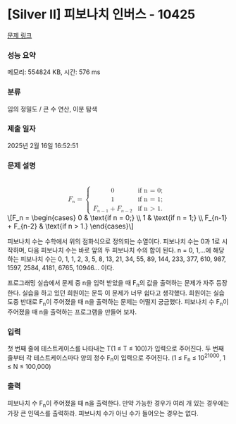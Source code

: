 # [Silver II] 피보나치 인버스 - 10425 

[문제 링크](https://www.acmicpc.net/problem/10425) 

### 성능 요약

메모리: 554824 KB, 시간: 576 ms

### 분류

임의 정밀도 / 큰 수 연산, 이분 탐색

### 제출 일자

2025년 2월 16일 16:52:51

### 문제 설명

<p><mjx-container class="MathJax" jax="CHTML" display="true" style="font-size: 109%; position: relative;"> <mjx-math display="true" class="MJX-TEX" aria-hidden="true" style="margin-left: 0px; margin-right: 0px;"><mjx-msub><mjx-mi class="mjx-i"><mjx-c class="mjx-c1D439 TEX-I"></mjx-c></mjx-mi><mjx-script style="vertical-align: -0.15em; margin-left: -0.106em;"><mjx-mi class="mjx-i" size="s"><mjx-c class="mjx-c1D45B TEX-I"></mjx-c></mjx-mi></mjx-script></mjx-msub><mjx-mo class="mjx-n" space="4"><mjx-c class="mjx-c3D"></mjx-c></mjx-mo><mjx-mrow space="4"><mjx-mo class="mjx-n"><mjx-stretchy-v class="mjx-c7B" style="height: 3.4em; vertical-align: -1.45em;"><mjx-beg><mjx-c></mjx-c></mjx-beg><mjx-ext><mjx-c></mjx-c></mjx-ext><mjx-mid><mjx-c></mjx-c></mjx-mid><mjx-ext><mjx-c></mjx-c></mjx-ext><mjx-end><mjx-c></mjx-c></mjx-end><mjx-mark></mjx-mark></mjx-stretchy-v></mjx-mo><mjx-mtable style="min-width: 9.776em;"><mjx-table><mjx-itable><mjx-mtr><mjx-mtd style="text-align: left; padding-right: 0.5em; padding-bottom: 0.1em;"><mjx-mn class="mjx-n"><mjx-c class="mjx-c30"></mjx-c></mjx-mn><mjx-tstrut></mjx-tstrut></mjx-mtd><mjx-mtd style="text-align: left; padding-left: 0.5em; padding-bottom: 0.1em;"><mjx-mtext class="mjx-n"><mjx-c class="mjx-c69"></mjx-c><mjx-c class="mjx-c66"></mjx-c><mjx-c class="mjx-c20"></mjx-c><mjx-c class="mjx-c6E"></mjx-c><mjx-c class="mjx-c20"></mjx-c><mjx-c class="mjx-c3D"></mjx-c><mjx-c class="mjx-c20"></mjx-c><mjx-c class="mjx-c30"></mjx-c><mjx-c class="mjx-c3B"></mjx-c></mjx-mtext><mjx-tstrut></mjx-tstrut></mjx-mtd></mjx-mtr><mjx-mtr><mjx-mtd style="text-align: left; padding-right: 0.5em; padding-top: 0.1em; padding-bottom: 0.1em;"><mjx-mn class="mjx-n"><mjx-c class="mjx-c31"></mjx-c></mjx-mn><mjx-tstrut></mjx-tstrut></mjx-mtd><mjx-mtd style="text-align: left; padding-left: 0.5em; padding-top: 0.1em; padding-bottom: 0.1em;"><mjx-mtext class="mjx-n"><mjx-c class="mjx-c69"></mjx-c><mjx-c class="mjx-c66"></mjx-c><mjx-c class="mjx-c20"></mjx-c><mjx-c class="mjx-c6E"></mjx-c><mjx-c class="mjx-c20"></mjx-c><mjx-c class="mjx-c3D"></mjx-c><mjx-c class="mjx-c20"></mjx-c><mjx-c class="mjx-c31"></mjx-c><mjx-c class="mjx-c3B"></mjx-c></mjx-mtext><mjx-tstrut></mjx-tstrut></mjx-mtd></mjx-mtr><mjx-mtr><mjx-mtd style="text-align: left; padding-right: 0.5em; padding-top: 0.1em;"><mjx-msub><mjx-mi class="mjx-i"><mjx-c class="mjx-c1D439 TEX-I"></mjx-c></mjx-mi><mjx-script style="vertical-align: -0.15em; margin-left: -0.106em;"><mjx-texatom size="s" texclass="ORD"><mjx-mi class="mjx-i"><mjx-c class="mjx-c1D45B TEX-I"></mjx-c></mjx-mi><mjx-mo class="mjx-n"><mjx-c class="mjx-c2212"></mjx-c></mjx-mo><mjx-mn class="mjx-n"><mjx-c class="mjx-c31"></mjx-c></mjx-mn></mjx-texatom></mjx-script></mjx-msub><mjx-mo class="mjx-n" space="3"><mjx-c class="mjx-c2B"></mjx-c></mjx-mo><mjx-msub space="3"><mjx-mi class="mjx-i"><mjx-c class="mjx-c1D439 TEX-I"></mjx-c></mjx-mi><mjx-script style="vertical-align: -0.15em; margin-left: -0.106em;"><mjx-texatom size="s" texclass="ORD"><mjx-mi class="mjx-i"><mjx-c class="mjx-c1D45B TEX-I"></mjx-c></mjx-mi><mjx-mo class="mjx-n"><mjx-c class="mjx-c2212"></mjx-c></mjx-mo><mjx-mn class="mjx-n"><mjx-c class="mjx-c32"></mjx-c></mjx-mn></mjx-texatom></mjx-script></mjx-msub><mjx-tstrut></mjx-tstrut></mjx-mtd><mjx-mtd style="text-align: left; padding-left: 0.5em; padding-top: 0.1em;"><mjx-mtext class="mjx-n"><mjx-c class="mjx-c69"></mjx-c><mjx-c class="mjx-c66"></mjx-c><mjx-c class="mjx-c20"></mjx-c><mjx-c class="mjx-c6E"></mjx-c><mjx-c class="mjx-c20"></mjx-c><mjx-c class="mjx-c3E"></mjx-c><mjx-c class="mjx-c20"></mjx-c><mjx-c class="mjx-c31"></mjx-c><mjx-c class="mjx-c2E"></mjx-c></mjx-mtext><mjx-tstrut></mjx-tstrut></mjx-mtd></mjx-mtr></mjx-itable></mjx-table></mjx-mtable><mjx-mo class="mjx-n" style="vertical-align: 0.25em;"></mjx-mo></mjx-mrow></mjx-math><mjx-assistive-mml unselectable="on" display="block"><math xmlns="http://www.w3.org/1998/Math/MathML" display="block"><msub><mi>F</mi><mi>n</mi></msub><mo>=</mo><mrow data-mjx-texclass="INNER"><mo data-mjx-texclass="OPEN">{</mo><mtable columnalign="left left" columnspacing="1em" rowspacing=".2em"><mtr><mtd><mn>0</mn></mtd><mtd><mtext>if n = 0;</mtext></mtd></mtr><mtr><mtd><mn>1</mn></mtd><mtd><mtext>if n = 1;</mtext></mtd></mtr><mtr><mtd><msub><mi>F</mi><mrow data-mjx-texclass="ORD"><mi>n</mi><mo>−</mo><mn>1</mn></mrow></msub><mo>+</mo><msub><mi>F</mi><mrow data-mjx-texclass="ORD"><mi>n</mi><mo>−</mo><mn>2</mn></mrow></msub></mtd><mtd><mtext>if n > 1.</mtext></mtd></mtr></mtable><mo data-mjx-texclass="CLOSE" fence="true" stretchy="true" symmetric="true"></mo></mrow></math></mjx-assistive-mml><span aria-hidden="true" class="no-mathjax mjx-copytext">\[F_n =  \begin{cases} 0  & \text{if n = 0;} \\ 1   & \text{if n = 1;} \\ F_{n-1} + F_{n-2}   & \text{if n > 1.} \end{cases}\]</span> </mjx-container></p>

<p>피보나치 수는 수학에서 위의 점화식으로 정의되는 수열이다. 피보나치 수는 0과 1로 시작하며, 다음 피보나치 수는 바로 앞의 두 피보나치 수의 합이 된다. n = 0, 1,...에 해당하는 피보나치 수는 0, 1, 1, 2, 3, 5, 8, 13, 21, 34, 55, 89, 144, 233, 377, 610, 987, 1597, 2584, 4181, 6765, 10946… 이다. </p>

<p>프로그래밍 실습에서 문제 중 n을 입력 받았을 때 F<sub>n</sub>의 값을 출력하는 문제가 자주 등장한다. 실습을 하고 있던 희원이는 문득 이 문제가 너무 쉽다고 생각했다. 희원이는 실습 도중 반대로 F<sub>n</sub>이 주어졌을 때 n을 출력하는 문제는 어떨지 궁금했다.  피보나치 수 F<sub>n</sub>이 주어졌을 때 n을 출력하는 프로그램을 만들어 보자.</p>

### 입력 

 <p>첫 번째 줄에 테스트케이스를 나타내는 T(1 ≤ T ≤ 100)가 입력으로 주어진다. 두 번째 줄부터 각 테스트케이스마다 양의 정수 F<sub>n</sub>이 입력으로 주어진다. (1 ≤ F<sub>n</sub> ≤ 10<sup>21000</sup>, 1 ≤ N ≤ 100,000)</p>

### 출력 

 <p>피보나치 수 F<sub>n</sub>이 주어졌을 때 n을 출력한다. 만약 가능한 경우가 여러 개 있는 경우에는 가장 큰 인덱스를 출력하라. 피보나치 수가 아닌 수가 들어오는 경우는 없다.</p>

